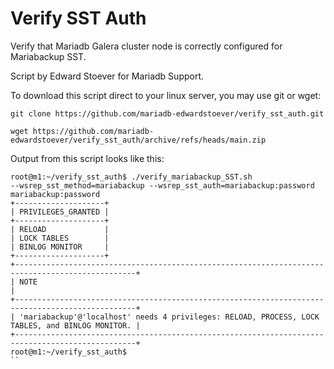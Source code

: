 # Verify SST Auth
Verify that Mariadb Galera cluster node is correctly configured for Mariabackup SST.

Script by Edward Stoever for Mariadb Support.


To download this script direct to your linux server, you may use git or wget:
```
git clone https://github.com/mariadb-edwardstoever/verify_sst_auth.git
```
```
wget https://github.com/mariadb-edwardstoever/verify_sst_auth/archive/refs/heads/main.zip
```


Output from this script looks like this:
```
root@m1:~/verify_sst_auth$ ./verify_mariabackup_SST.sh
--wsrep_sst_method=mariabackup --wsrep_sst_auth=mariabackup:password
mariabackup:password
+--------------------+
| PRIVILEGES_GRANTED |
+--------------------+
| RELOAD             |
| LOCK TABLES        |
| BINLOG MONITOR     |
+--------------------+
+-------------------------------------------------------------------------------------------------+
| NOTE                                                                                            |
+-------------------------------------------------------------------------------------------------+
| 'mariabackup'@'localhost' needs 4 privileges: RELOAD, PROCESS, LOCK TABLES, and BINLOG MONITOR. |
+-------------------------------------------------------------------------------------------------+
root@m1:~/verify_sst_auth$
``